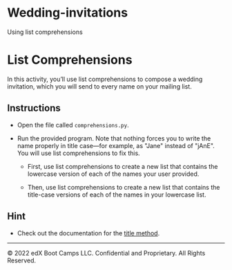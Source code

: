 # Wedding-invitations
Using list comprehensions

# List Comprehensions

In this activity, you’ll use list comprehensions to compose a wedding invitation, which you will send to every name on your mailing list.

## Instructions

* Open the file called `comprehensions.py`.

* Run the provided program. Note that nothing forces you to write the name properly in title case&mdash;for example, as "Jane" instead of "jAnE". You will use list comprehensions to fix this.

  * First, use list comprehensions to create a new list that contains the lowercase version of each of the names your user provided.

  * Then, use list comprehensions to create a new list that contains the title-case versions of each of the names in your lowercase list.

## Hint

* Check out the documentation for the [title method](https://docs.python.org/3/library/stdtypes.html#str.title).

- - -

© 2022 edX Boot Camps LLC. Confidential and Proprietary. All Rights Reserved.
